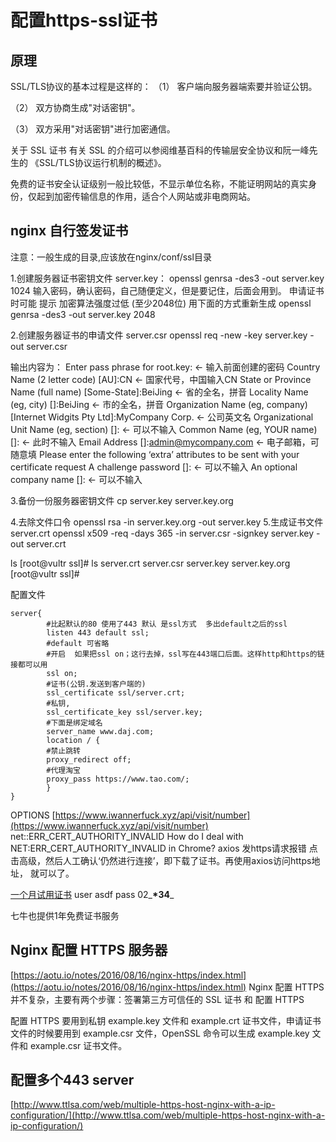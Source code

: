 # 配置https-ssl证书

## 原理

SSL/TLS协议的基本过程是这样的： （1） 客户端向服务器端索要并验证公钥。

（2） 双方协商生成"对话密钥"。

（3） 双方采用"对话密钥"进行加密通信。

关于 SSL 证书 有关 SSL 的介绍可以参阅维基百科的传输层安全协议和阮一峰先生的 《SSL/TLS协议运行机制的概述》。

免费的证书安全认证级别一般比较低，不显示单位名称，不能证明网站的真实身份，仅起到加密传输信息的作用，适合个人网站或非电商网站。

## nginx 自行签发证书

注意：一般生成的目录,应该放在nginx/conf/ssl目录

1.创建服务器证书密钥文件 server.key： openssl genrsa -des3 -out server.key 1024 输入密码，确认密码，自己随便定义，但是要记住，后面会用到。 申请证书时可能 提示 加密算法强度过低 \(至少2048位\) 用下面的方式重新生成 openssl genrsa -des3 -out server.key 2048

2.创建服务器证书的申请文件 server.csr openssl req -new -key server.key -out server.csr

输出内容为： Enter pass phrase for root.key: ← 输入前面创建的密码 Country Name \(2 letter code\) \[AU\]:CN ← 国家代号，中国输入CN State or Province Name \(full name\) \[Some-State\]:BeiJing ← 省的全名，拼音 Locality Name \(eg, city\) \[\]:BeiJing ← 市的全名，拼音 Organization Name \(eg, company\) \[Internet Widgits Pty Ltd\]:MyCompany Corp. ← 公司英文名 Organizational Unit Name \(eg, section\) \[\]: ← 可以不输入 Common Name \(eg, YOUR name\) \[\]: ← 此时不输入 Email Address \[\]:admin@mycompany.com ← 电子邮箱，可随意填 Please enter the following ‘extra’ attributes to be sent with your certificate request A challenge password \[\]: ← 可以不输入 An optional company name \[\]: ← 可以不输入

3.备份一份服务器密钥文件 cp server.key server.key.org

4.去除文件口令 openssl rsa -in server.key.org -out server.key 5.生成证书文件server.crt openssl x509 -req -days 365 -in server.csr -signkey server.key -out server.crt

ls \[root@vultr ssl\]\# ls server.crt server.csr server.key server.key.org \[root@vultr ssl\]\#

配置文件

```text
server{
        #比起默认的80 使用了443 默认 是ssl方式  多出default之后的ssl
        listen 443 default ssl;
        #default 可省略
        #开启  如果把ssl on；这行去掉，ssl写在443端口后面。这样http和https的链接都可以用
        ssl on;
        #证书(公钥.发送到客户端的)
        ssl_certificate ssl/server.crt;
        #私钥,
        ssl_certificate_key ssl/server.key;
        #下面是绑定域名
        server_name www.daj.com;
        location / {
        #禁止跳转
        proxy_redirect off;
        #代理淘宝
        proxy_pass https://www.tao.com/;  
        }        
}
```

OPTIONS [https://www.iwannerfuck.xyz/api/visit/number](https://www.iwannerfuck.xyz/api/visit/number) net::ERR\_CERT\_AUTHORITY\_INVALID How do I deal with NET:ERR\_CERT\_AUTHORITY\_INVALID in Chrome? axios 发https请求报错 点击高级，然后人工确认‘仍然进行连接’，即下载了证书。再使用axios访问https地址， 就可以了。

[一个月试用证书](https://www.myssl.cn/) user asdf pass 02_**\*34**_

七牛也提供1年免费证书服务

## Nginx 配置 HTTPS 服务器

[https://aotu.io/notes/2016/08/16/nginx-https/index.html](https://aotu.io/notes/2016/08/16/nginx-https/index.html) Nginx 配置 HTTPS 并不复杂，主要有两个步骤：签署第三方可信任的 SSL 证书 和 配置 HTTPS

配置 HTTPS 要用到私钥 example.key 文件和 example.crt 证书文件，申请证书文件的时候要用到 example.csr 文件，OpenSSL 命令可以生成 example.key 文件和 example.csr 证书文件。

## 配置多个443 server

[http://www.ttlsa.com/web/multiple-https-host-nginx-with-a-ip-configuration/](http://www.ttlsa.com/web/multiple-https-host-nginx-with-a-ip-configuration/)

